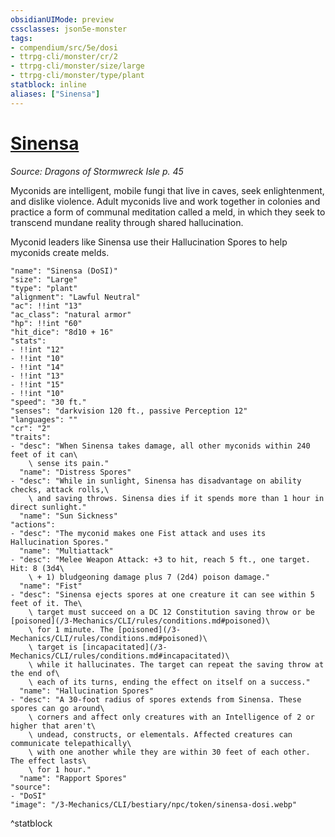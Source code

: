 ```yaml
---
obsidianUIMode: preview
cssclasses: json5e-monster
tags:
- compendium/src/5e/dosi
- ttrpg-cli/monster/cr/2
- ttrpg-cli/monster/size/large
- ttrpg-cli/monster/type/plant
statblock: inline
aliases: ["Sinensa"]
---
```

# [Sinensa](3-Mechanics\CLI\bestiary\npc/sinensa-dosi.md)
*Source: Dragons of Stormwreck Isle p. 45*  

Myconids are intelligent, mobile fungi that live in caves, seek enlightenment, and dislike violence. Adult myconids live and work together in colonies and practice a form of communal meditation called a meld, in which they seek to transcend mundane reality through shared hallucination.

Myconid leaders like Sinensa use their Hallucination Spores to help myconids create melds.

```statblock
"name": "Sinensa (DoSI)"
"size": "Large"
"type": "plant"
"alignment": "Lawful Neutral"
"ac": !!int "13"
"ac_class": "natural armor"
"hp": !!int "60"
"hit_dice": "8d10 + 16"
"stats":
- !!int "12"
- !!int "10"
- !!int "14"
- !!int "13"
- !!int "15"
- !!int "10"
"speed": "30 ft."
"senses": "darkvision 120 ft., passive Perception 12"
"languages": ""
"cr": "2"
"traits":
- "desc": "When Sinensa takes damage, all other myconids within 240 feet of it can\
    \ sense its pain."
  "name": "Distress Spores"
- "desc": "While in sunlight, Sinensa has disadvantage on ability checks, attack rolls,\
    \ and saving throws. Sinensa dies if it spends more than 1 hour in direct sunlight."
  "name": "Sun Sickness"
"actions":
- "desc": "The myconid makes one Fist attack and uses its Hallucination Spores."
  "name": "Multiattack"
- "desc": "Melee Weapon Attack: +3 to hit, reach 5 ft., one target. Hit: 8 (3d4\
    \ + 1) bludgeoning damage plus 7 (2d4) poison damage."
  "name": "Fist"
- "desc": "Sinensa ejects spores at one creature it can see within 5 feet of it. The\
    \ target must succeed on a DC 12 Constitution saving throw or be [poisoned](/3-Mechanics/CLI/rules/conditions.md#poisoned)\
    \ for 1 minute. The [poisoned](/3-Mechanics/CLI/rules/conditions.md#poisoned)\
    \ target is [incapacitated](/3-Mechanics/CLI/rules/conditions.md#incapacitated)\
    \ while it hallucinates. The target can repeat the saving throw at the end of\
    \ each of its turns, ending the effect on itself on a success."
  "name": "Hallucination Spores"
- "desc": "A 30-foot radius of spores extends from Sinensa. These spores can go around\
    \ corners and affect only creatures with an Intelligence of 2 or higher that aren't\
    \ undead, constructs, or elementals. Affected creatures can communicate telepathically\
    \ with one another while they are within 30 feet of each other. The effect lasts\
    \ for 1 hour."
  "name": "Rapport Spores"
"source":
- "DoSI"
"image": "/3-Mechanics/CLI/bestiary/npc/token/sinensa-dosi.webp"
```
^statblock